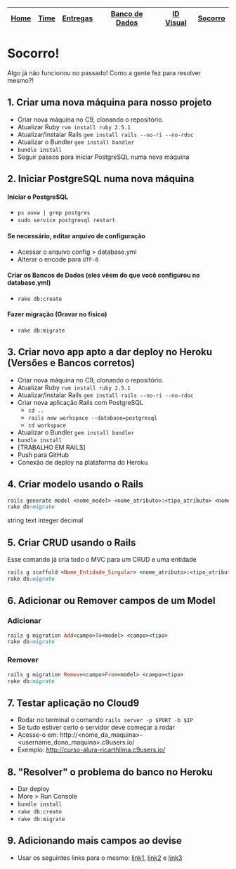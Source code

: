 | [Home](https://github.com/ricarthlima/eo-project-es) | [Time](/docs/paginas/time.md) | [Entregas](/docs/entregas_iterations)  | [Banco de Dados](https://github.com/ricarthlima/eo-project-es#5-banco-de-dados) | [ID Visual](/docs/id_visual)| [Socorro](/docs/paginas/socorro.md) |
|-|-|-|-|-|-|

# Socorro!
Algo já não funcionou no passado! Como a gente fez para resolver mesmo?!

## 1. Criar uma nova máquina para nosso projeto

- Criar nova máquina no C9, clonando o repositório.
- Atualizar Ruby `rvm install ruby 2.5.1`
- Atualizar/Instalar Rails `gem install rails --no-ri --no-rdoc`
- Atualizar o Bundler `gem install bundler`
- `bundle install`
- Seguir passos para iniciar PostgreSQL numa nova máquina

## 2. Iniciar PostgreSQL numa nova máquina
#### Iniciar o PostgreSQL
- `ps auxw | grep postgres`
- `sudo service postgresql restart`

#### Se necessário, editar arquivo de configuração
- Acessar o arquivo config > database.yml
- Alterar o encode para `UTF-8`

#### Criar os Bancos de Dados (eles vêem do que você configurou no database.yml)
- `rake db:create`

#### Fazer migração (Gravar no físico)
- `rake db:migrate`

## 3. Criar novo app apto a dar deploy no  Heroku (Versões e Bancos corretos)

- Criar nova máquina no C9, clonando o repositório.
- Atualizar Ruby `rvm install ruby 2.5.1`
- Atualizar/Instalar Rails `gem install rails --no-ri --no-rdoc`
- Criar nova aplicação Rails com PostgreSQL
  - `cd ..`
  - `rails new workspace --database=postgresql`
  - `cd workspace`
- Atualizar o Bundler `gem install bundler`
- `bundle install`
- [TRABALHO EM RAILS]
- Push para GitHub
- Conexão de deploy na plataforma do Heroku

## 4. Criar modelo usando o Rails
```ruby
rails generate model <nome_model> <nome_atributo>:<tipo_atributo> <nome_atributo>:<tipo_atributo>
rake db:migrate
```

string
text
integer
decimal

## 5. Criar CRUD usando o Rails
Esse comando já cria todo o MVC para um CRUD e uma entidade
```ruby
rails g scaffold <Nome_Entidade_Singular> <nome_atributo>:<tipo_atributo> <nome_atributo>:<tipo_atributo>
rake db:migrate
```

## 6. Adicionar ou Remover campos de um Model
### Adicionar
```ruby
rails g migration Add<campo>To<model> <campo><tipo>
rake db:migrate
```
### Remover
```ruby
rails g migration Remove<campo>From<model> <campo><tipo>
rake db:migrate
```

## 7. Testar aplicação no Cloud9
- Rodar no terminal o comando `rails server -p $PORT -b $IP`
- Se tudo estiver certo o servidor deve começar a rodar
- Acesse-o em: http://<nome_da_maquina>-<username_dono_maquina>.c9users.io/
- Exemplo: http://curso-alura-ricarthlima.c9users.io/

## 8. "Resolver" o problema do banco no Heroku
- Dar deploy
- More > Run Console
- ```bundle install```
- ```rake db:create```
- ```rake db:migrate```

## 9. Adicionando mais campos ao devise
- Usar os seguintes links para o mesmo: [link1](https://pt.stackoverflow.com/questions/56810/como-adicionar-mais-campos-%C3%A0-tabela-de-usu%C3%A1rios-com-a-gem-devise), [link2](https://groups.google.com/forum/#!topic/rails-br/wvWqPIe4T6A) e [link3](https://felipelinsmachado.com/ruby-on-rails-para-iniciantes-criando-novo-atributo-devise/)
